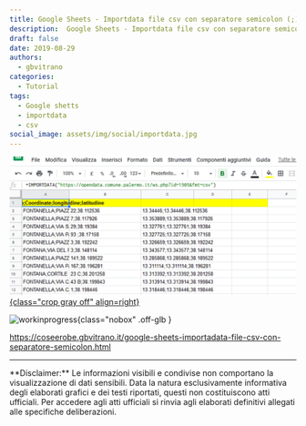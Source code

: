 ```yaml
---
title: Google Sheets - Importdata file csv con separatore semicolon (;)
description:  Google Sheets - Importdata file csv con separatore semicolon (;)
draft: false
date: 2019-08-29
authors:
  - gbvitrano
categories:
  - Tutorial
tags:
  - Google shetts
  - importdata
  - csv
social_image: assets/img/social/importdata.jpg
--- 
```

<style>.md-typeset code { background-color: #fff0;} 
</style>
[![importdata](importdata.webp "Google Sheets - Importdata file csv con separatore semicolon (;)" ){class="crop gray off" align=right}](index.md) 

![workinprogress](https://coseerobe.it/assets/img/workinprogress.jpg "Work in progress"){class="nobox" .off-glb }

https://coseerobe.gbvitrano.it/google-sheets-importadata-file-csv-con-separatore-semicolon.html

<hr>
**Disclaimer:** Le informazioni visibili e condivise non comportano la visualizzazione di dati sensibili. Data la natura esclusivamente informativa degli elaborati grafici e dei testi riportati, questi non costituiscono atti ufficiali. Per accedere agli atti ufficiali si rinvia agli elaborati definitivi allegati alle specifiche deliberazioni.